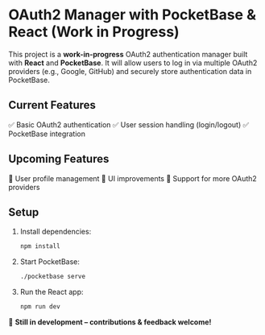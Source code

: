 # OAuth2 Manager with PocketBase & React (Work in Progress)

This project is a **work-in-progress** OAuth2 authentication manager built with **React** and **PocketBase**. It will allow users to log in via multiple OAuth2 providers (e.g., Google, GitHub) and securely store authentication data in PocketBase.

## Current Features

✅ Basic OAuth2 authentication
✅ User session handling (login/logout)
✅ PocketBase integration

## Upcoming Features

🔧 User profile management
🔧 UI improvements
🔧 Support for more OAuth2 providers

## Setup

1. Install dependencies:
   ```sh
   npm install
   ```
2. Start PocketBase:
   ```sh
   ./pocketbase serve
   ```
3. Run the React app:
   ```sh
   npm run dev
   ```

🚀 **Still in development – contributions & feedback welcome!**
